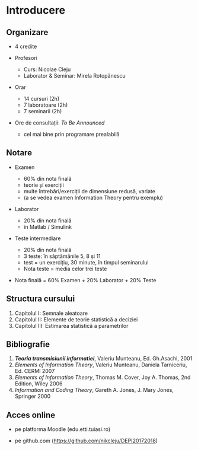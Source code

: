 # Introducere

## Organizare

- 4 credite
- Profesori
    - Curs: Nicolae Cleju
    - Laborator & Seminar: Mirela Rotopănescu

- Orar
    - 14 cursuri (2h)
    - 7 laboratoare (2h)
    - 7 seminarii (2h)

- Ore de consultații: *To Be Announced* 
    - cel mai bine prin programare prealabilă


## Notare

- Examen
    - 60% din nota finală
    - teorie și exerciții
    - multe întrebări/exerciții de dimensiune redusă, variate 
    - (a se vedea examen Information Theory pentru exemplu)
    
- Laborator
    - 20% din nota finală
    - în Matlab / Simulink
	   
- Teste intermediare
    - 20% din nota finală
    - 3 teste: în săptămânile 5, 8 și 11
    - test = un exercițiu, 30 minute, în timpul seminarului
    - Nota teste = media celor trei teste

- Nota finală = 60% Examen + 20% Laborator + 20% Teste


## Structura cursului
1. Capitolul I:   Semnale aleatoare
2. Capitolul II:  Elemente de teorie statistică a deciziei 
3. Capitolul III: Estimarea statistică a parametrilor

## Bibliografie

1. ***Teoria transmisiunii informatiei***, Valeriu Munteanu, Ed. Gh.Asachi, 2001
1. *Elements of Information Theory*, Valeriu Munteanu, Daniela Tarniceriu, Ed. CERMI 2007
1. *Elements of Information Theory*, Thomas M. Cover, Joy A. Thomas, 2nd Edition, Wiley 2006
1. *Information and Coding Theory*, Gareth A. Jones, J. Mary Jones, Springer 2000

## Acces online 

- pe platforma Moodle (edu.etti.tuiasi.ro)

- pe github.com (https://github.com/nikcleju/DEPI20172018)

